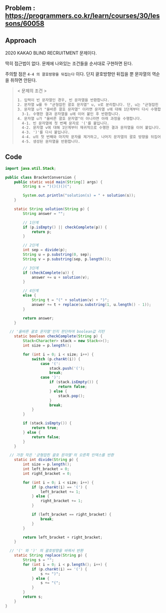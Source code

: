 ## Problem : https://programmers.co.kr/learn/courses/30/lessons/60058

## Approach

2020 KAKAO BLIND RECRUITMENT 문제이다.

딱히 접근법이 없다. 문제에 나와있는 조건들을 순서대로 구현하면 된다.

주의할 점은 `4-4 의 괄호방향을 뒤집는다` 이다. 단지 괄호방향만 뒤집을 뿐 문자열의 역순을 취하면 안된다.

> < 문제의 조건 >
>
> ```html
> 1. 입력이 빈 문자열인 경우, 빈 문자열을 반환합니다. 
> 2. 문자열 w를 두 "균형잡힌 괄호 문자열" u, v로 분리합니다. 단, u는 "균형잡힌 괄호 문자열"로 더 이상 분리할 수 없어야 하며, v는 빈 문자열이 될 수 있습니다. 
> 3. 문자열 u가 "올바른 괄호 문자열" 이라면 문자열 v에 대해 1단계부터 다시 수행합니다. 
>   3-1. 수행한 결과 문자열을 u에 이어 붙인 후 반환합니다. 
> 4. 문자열 u가 "올바른 괄호 문자열"이 아니라면 아래 과정을 수행합니다. 
>   4-1. 빈 문자열에 첫 번째 문자로 '('를 붙입니다. 
>   4-2. 문자열 v에 대해 1단계부터 재귀적으로 수행한 결과 문자열을 이어 붙입니다. 
>   4-3. ')'를 다시 붙입니다. 
>   4-4. u의 첫 번째와 마지막 문자를 제거하고, 나머지 문자열의 괄호 방향을 뒤집어서 뒤에 붙입니다. 
>   4-5. 생성된 문자열을 반환합니다.
> ```

## Code

```java
import java.util.Stack;

public class BracketConversion {
    public static void main(String[] args) {
        String s = ")()()()(";

        System.out.println("solution(s) = " + solution(s));
    }

    static String solution(String p) {
        String answer = "";

        // 1단계
        if (p.isEmpty() || checkComplete(p)) {
            return p;
        }

        // 2단계
        int sep = divide(p);
        String u = p.substring(0, sep);
        String v = p.substring(sep, p.length());

        // 3단계
        if (checkComplete(u)) {
            answer += u + solution(v);
        }

        // 4단계
        else {
            String t = "(" + solution(v) + ")";
            answer += t + replace(u.substring(1, u.length() - 1));
        }

        return answer;
    }

  // '올바른 괄호 문자열'인지 판단하여 boolean값 리턴
    static boolean checkComplete(String p) {
        Stack<Character> stack = new Stack<>();
        int size = p.length();

        for (int i = 0; i < size; i++) {
            switch (p.charAt(i)) {
                case '(':
                    stack.push('(');
                    break;
                case ')':
                    if (stack.isEmpty()) {
                        return false;
                    } else {
                        stack.pop();
                    }
                    break;
            }
        }

        if (stack.isEmpty()) {
            return true;
        } else {
            return false;
        }
    }

  // 가장 작은 '균형잡힌 괄호 문자열'의 오른쪽 인덱스를 반환
    static int divide(String p) {
        int size = p.length();
        int left_bracket = 0;
        int right_bracket = 0;

        for (int i = 0; i < size; i++) {
            if (p.charAt(i) == '(') {
                left_bracket += 1;
            } else {
                right_bracket += 1;
            }

            if (left_bracket == right_bracket) {
                break;
            }
        }

        return left_bracket + right_bracket;
    }

  // '(' 와 ')' 의 괄호방향을 바꿔서 반환
    static String replace(String p) {
        String s = "";
        for (int i = 0; i < p.length(); i++) {
            if (p.charAt(i) == '(') {
                s += ")";
            } else {
                s += "(";
            }
        }
        return s;
    }
}

```

